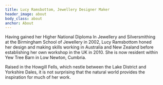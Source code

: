 ```yaml
---
title: Lucy Ramsbottom, Jewellery Designer Maker
header_image: about
body_class: about
anchor: About
---
```


Having gained her Higher National Diploma In Jewellery and Silversmithing at
the Birmingham School of Jewellery in 2002, Lucy Ramsbottom honed her design
and making skills working in Australia and New Zealand before establishing her
own workshop in the UK in 2010. She is now resident within Yew Tree Barn in Low
Newton, Cumbria.

Raised in the Howgill Fells, which nestle between the Lake District and
Yorkshire Dales, it is not surprising that the natural world provides the
inspiration for much of her work.
